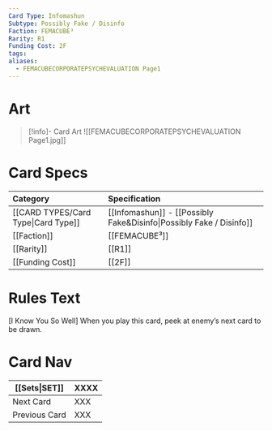 ```yaml
---
Card Type: Infomashun
Subtype: Possibly Fake / Disinfo
Faction: FEMACUBE³
Rarity: R1
Funding Cost: 2F
tags: 
aliases:
  - FEMACUBECORPORATEPSYCHEVALUATION Page1
---
```

# Art

> [!info]- Card Art
> ![[FEMACUBECORPORATEPSYCHEVALUATION Page1.jpg]]

# Card Specs

| Category | Specification| 
| :--- | :--- |
| [[CARD TYPES/Card Type\|Card Type]] | [[Infomashun]] - [[Possibly Fake&Disinfo\|Possibly Fake / Disinfo]] |  
| [[Faction]] | [[FEMACUBE³]] | 
| [[Rarity]] | [[R1]] | 
| [[Funding Cost]] | [[2F]] |  

# Rules Text  

[I Know You So Well] 
When you play this card, peek at enemy’s next card to be drawn.

# Card Nav

| [[Sets\|SET]]           | XXXX |
| ------------- | ------------------------------ |
| Next Card     | XXX |
| Previous Card | XXX |


